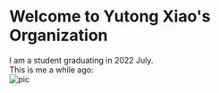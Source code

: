 # Welcome to Yutong Xiao's Organization

I am a student graduating in 2022 July.  
This is me a while ago:  
![pic]()
